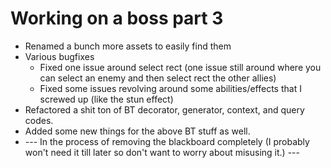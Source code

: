 # Working on a boss part 3
* Renamed a bunch more assets to easily find them
* Various bugfixes
    * Fixed one issue around select rect (one issue still around where you can select an enemy and then select rect the other allies)
    * Fixed some issues revolving around some abilities/effects that I screwed up (like the stun effect)
* Refactored a shit ton of BT decorator, generator, context, and query codes.
* Added some new things for the above BT stuff as well.
* --- In the process of removing the blackboard completely (I probably won't need it till later so don't want to worry about misusing it.) ---

